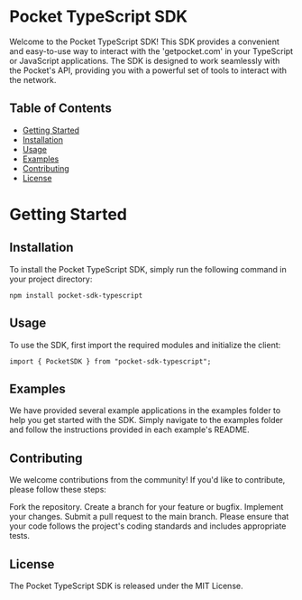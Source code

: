 # Pocket TypeScript SDK

Welcome to the Pocket TypeScript SDK! This SDK provides a convenient and easy-to-use way to interact with the 'getpocket.com' in your TypeScript or JavaScript applications. The SDK is designed to work seamlessly with the Pocket's API, providing you with a powerful set of tools to interact with the network.

## Table of Contents

- [Getting Started](#Getting-Started)
- [Installation](#Installation)
- [Usage](#Usage)
- [Examples](#Example)
- [Contributing](#Contributing)
- [License](#License)

# Getting Started

## Installation

To install the Pocket TypeScript SDK, simply run the following command in your project directory:

```
npm install pocket-sdk-typescript
```

## Usage

To use the SDK, first import the required modules and initialize the client:

```
import { PocketSDK } from "pocket-sdk-typescript";
```

## Examples

We have provided several example applications in the examples folder to help you get started with the SDK. Simply navigate to the examples folder and follow the instructions provided in each example's README.

## Contributing

We welcome contributions from the community! If you'd like to contribute, please follow these steps:

Fork the repository.
Create a branch for your feature or bugfix.
Implement your changes.
Submit a pull request to the main branch.
Please ensure that your code follows the project's coding standards and includes appropriate tests.

## License

The Pocket TypeScript SDK is released under the MIT License.
